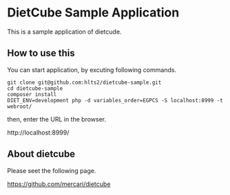 # DietCube Sample Application
This is a sample application of dietcude.

## How to use this
You can start application, by excuting following commands.

```
git clone git@github.com:hlts2/dietcube-sample.git
cd dietcube-sample
composer install
DIET_ENV=development php -d variables_order=EGPCS -S localhost:8999 -t webroot/
```

then, enter the URL in the browser.

http://localhost:8999/

## About dietcube
Please seet the following page.

https://github.com/mercari/dietcube

